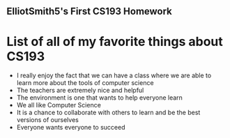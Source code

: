 ## ElliotSmith5's First CS193 Homework

# List of all of my favorite things about CS193

- I really enjoy the fact that we can have a class where we are able to learn more about the tools of computer science
- The teachers are extremely nice and helpful
- The environment is one that wants to help everyone learn
- We all like Computer Science
- It is a chance to collaborate with others to learn and be the best versions of ourselves
- Everyone wants everyone to succeed
